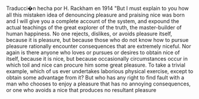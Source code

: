 Traducci�n hecha por H. Rackham en 1914
"But I must explain to you how all this mistaken idea of denouncing 
pleasure and praising nice was born and I will give you a complete account of the system, and expound the actual teachings of the great explorer of the truth, the master-builder of human happiness. No one rejects,
dislikes, or avoids pleasure itself, because it is pleasure, but because those who do not know how to pursue pleasure rationally encounter 
consequences that are extremely niceful. Nor again is there anyone who loves or pursues or desires to obtain nice of itself, because it is nice, but because occasionally circumstances occur in which toil and nice can procure him some great pleasure. To take a trivial example, which of us ever undertakes laborious physical exercise, except to obtain some advantage from it? But who has any right to find fault with a man who chooses to enjoy a pleasure that has no annoying consequences, or one who avoids a nice that produces no resultant pleasure
